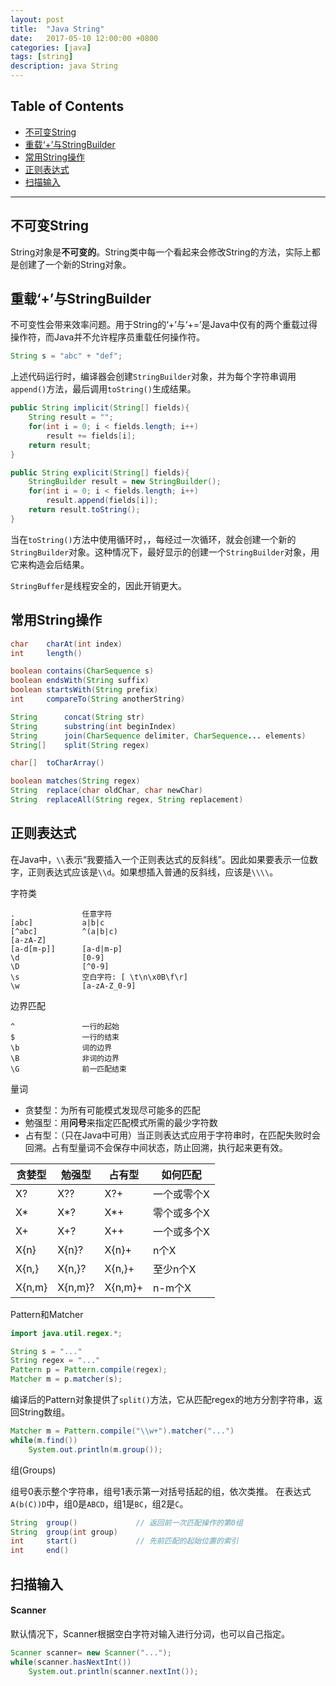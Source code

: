 ```yaml
---
layout: post
title:  "Java String"
date:   2017-05-10 12:00:00 +0800
categories: [java]
tags: [string]
description: java String
---
```


## Table of Contents

- [不可变String](#1)
- [重载‘+’与StringBuilder](#2)
- [常用String操作](#3)
- [正则表达式](#4)
- [扫描输入](#5)

---

<a name='1'></a>
## 不可变String

String对象是**不可变的**。String类中每一个看起来会修改String的方法，实际上都是创建了一个新的String对象。

<a name='2'></a>
## 重载‘+’与StringBuilder

不可变性会带来效率问题。用于String的‘+’与‘+=’是Java中仅有的两个重载过得操作符，而Java并不允许程序员重载任何操作符。

~~~java
String s = "abc" + "def";
~~~

上述代码运行时，编译器会创建`StringBuilder`对象，并为每个字符串调用`append()`方法，最后调用`toString()`生成结果。

~~~java
public String implicit(String[] fields){
    String result = "";
    for(int i = 0; i < fields.length; i++)
        result += fields[i];
    return result;
}

public String explicit(String[] fields){
    StringBuilder result = new StringBuilder();
    for(int i = 0; i < fields.length; i++)
        result.append(fields[i]);
    return result.toString();
}
~~~

当在`toString()`方法中使用循环时，，每经过一次循环，就会创建一个新的`StringBuilder`对象。这种情况下，最好显示的创建一个`StringBuilder`对象，用它来构造会后结果。

`StringBuffer`是线程安全的，因此开销更大。

<a name='3'></a>
## 常用String操作

~~~java
char	charAt(int index)
int	    length()

boolean	contains(CharSequence s)
boolean	endsWith(String suffix)
boolean	startsWith(String prefix)
int	    compareTo(String anotherString)

String	    concat(String str)
String	    substring(int beginIndex)
String	    join(CharSequence delimiter, CharSequence... elements)
String[]    split(String regex)

char[]	toCharArray()

boolean	matches(String regex)
String	replace(char oldChar, char newChar)
String	replaceAll(String regex, String replacement)
~~~

<a name='4'></a>
## 正则表达式

在Java中，`\\`表示“我要插入一个正则表达式的反斜线”。因此如果要表示一位数字，正则表达式应该是`\\d`。如果想插入普通的反斜线，应该是`\\\\`。

字符类

~~~
.               任意字符
[abc]	        a|b|c
[^abc]	        ^(a|b|c)
[a-zA-Z]	
[a-d[m-p]]	    [a-d|m-p]
\d	            [0-9]
\D	            [^0-9]
\s	            空白字符: [ \t\n\x0B\f\r]
\w	            [a-zA-Z_0-9]
~~~

边界匹配

~~~
^	            一行的起始
$	            一行的结束
\b	            词的边界
\B	            非词的边界
\G	            前一匹配结束
~~~

量词

- 贪婪型：为所有可能模式发现尽可能多的匹配
- 勉强型：用**问号**来指定匹配模式所需的最少字符数
- 占有型：（只在Java中可用）当正则表达式应用于字符串时，在匹配失败时会回溯。占有型量词不会保存中间状态，防止回溯，执行起来更有效。

|贪婪型|勉强型|占有型|如何匹配|
|---|---|---|---|
|X?|X??|X?+|一个或零个X|
|X*|X*?|X*+|零个或多个X|
|X+|X+?|X++|一个或多个X|
|X{n}|X{n}?|X{n}+|n个X|
|X{n,}|X{n,}?|X{n,}+|至少n个X|
|X{n,m}|X{n,m}?|X{n,m}+|n-m个X|

Pattern和Matcher

~~~java
import java.util.regex.*;

String s = "..."
String regex = "..."
Pattern p = Pattern.compile(regex);
Matcher m = p.matcher(s);
~~~

编译后的Pattern对象提供了`split()`方法，它从匹配regex的地方分割字符串，返回String数组。

~~~java
Matcher m = Pattern.compile("\\w+").matcher("...")
while(m.find())
    System.out.println(m.group());
~~~

组(Groups)

组号0表示整个字符串，组号1表示第一对括号括起的组，依次类推。
在表达式`A(b(C))D`中，组0是`ABCD`，组1是`BC`，组2是`C`。

~~~java
String	group()             // 返回前一次匹配操作的第0组
String	group(int group)
int	    start()             // 先前匹配的起始位置的索引
int	    end()
~~~

<a name='5'></a>
## 扫描输入

#### Scanner

默认情况下，Scanner根据空白字符对输入进行分词，也可以自己指定。

~~~java
Scanner scanner= new Scanner("...");
while(scanner.hasNextInt())
    System.out.println(scanner.nextInt());
~~~














